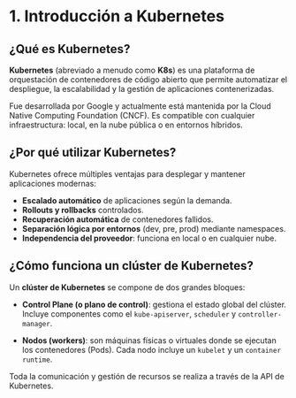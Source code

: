 # 1. Introducción a Kubernetes

## ¿Qué es Kubernetes?

**Kubernetes** (abreviado a menudo como **K8s**) es una plataforma de orquestación de contenedores de código abierto que permite automatizar el despliegue, la escalabilidad y la gestión de aplicaciones contenerizadas.

Fue desarrollada por Google y actualmente está mantenida por la Cloud Native Computing Foundation (CNCF). Es compatible con cualquier infraestructura: local, en la nube pública o en entornos híbridos.

## ¿Por qué utilizar Kubernetes?

Kubernetes ofrece múltiples ventajas para desplegar y mantener aplicaciones modernas:

- **Escalado automático** de aplicaciones según la demanda.
- **Rollouts y rollbacks** controlados.
- **Recuperación automática** de contenedores fallidos.
- **Separación lógica por entornos** (dev, pre, prod) mediante namespaces.
- **Independencia del proveedor**: funciona en local o en cualquier nube.

## ¿Cómo funciona un clúster de Kubernetes?

Un **clúster de Kubernetes** se compone de dos grandes bloques:

- **Control Plane (o plano de control)**: gestiona el estado global del clúster. Incluye componentes como el `kube-apiserver`, `scheduler` y `controller-manager`.

- **Nodos (workers)**: son máquinas físicas o virtuales donde se ejecutan los contenedores (Pods). Cada nodo incluye un `kubelet` y un `container runtime`.

Toda la comunicación y gestión de recursos se realiza a través de la API de Kubernetes.
